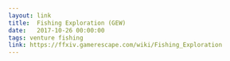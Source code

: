 ```yaml
---
layout: link
title:  Fishing Exploration (GEW)
date:   2017-10-26 00:00:00
tags: venture fishing
link: https://ffxiv.gamerescape.com/wiki/Fishing_Exploration
---
```

